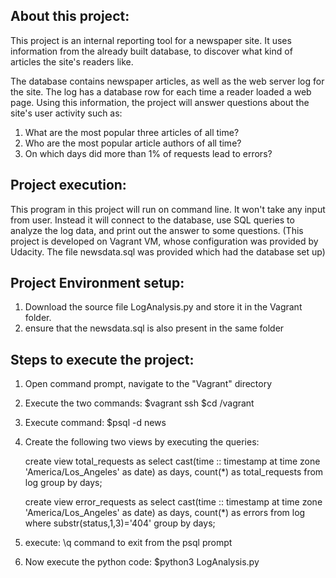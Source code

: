 About this project:
-----------------------

This project is an internal reporting tool for a newspaper site. It uses information from the already built database, to discover what kind of articles the site's readers like.

The database contains newspaper articles, as well as the web server log for the site. The log has a database row for each time a reader loaded a web page.
Using this information, the project will answer questions about the site's user activity such as:
1. What are the most popular three articles of all time? 
2. Who are the most popular article authors of all time? 
3. On which days did more than 1% of requests lead to errors? 

Project execution:
------------------
This program in this project will run on command line. It won't take any input from user. Instead it will connect to the database, use SQL queries to analyze the log data, and print out the answer to some questions.
(This project is developed on Vagrant VM, whose configuration was provided by Udacity. The file newsdata.sql was provided which had the database set up)

Project Environment setup:
--------------------------
1) Download the source file LogAnalysis.py and store it in the Vagrant folder.
2) ensure that the newsdata.sql is also present in the same folder

Steps to execute the project: 
-----------------------------
1) Open command prompt, navigate to the "Vagrant" directory
2) Execute the two commands:
	$vagrant ssh
	$cd /vagrant
3) Execute command: $psql -d news
4) Create the following two views by executing the queries:

	create view total_requests as
	select cast(time :: timestamp at time zone 'America/Los_Angeles' as date) as days, count(*) as total_requests
	from log
	group by days;

	create view error_requests as
	select cast(time :: timestamp at time zone 'America/Los_Angeles' as date) as days, count(*) as errors
	from log
	where substr(status,1,3)='404'
	group by days;
5) execute:  \q command to exit from the psql prompt
6) Now execute the python code: $python3 LogAnalysis.py



